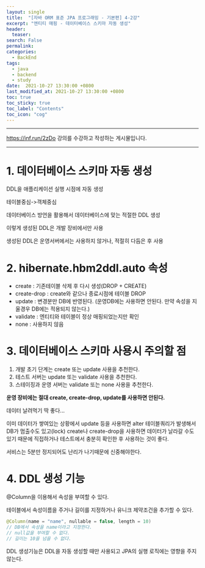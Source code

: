 ```yaml
---
layout: single
title:  "[자바 ORM 표준 JPA 프로그래밍 - 기본편] 4-2강"
excerpt: "엔티티 매핑 - 데이터베이스 스키마 자동 생성"
header:
  teaser: 
search: False
permalink:
categories: 
  - BackEnd
tags:
  - java
  - backend
  - study
date:  2021-10-27 13:30:00 +0800
last_modified_at: 2021-10-27 13:30:00 +0800
toc: true
toc_sticky: true
toc_label: "Contents"
toc_icon: "cog"
---
```

---

https://inf.run/2zDo 강의를 수강하고 작성하는 게시물입니다.

---

# 1. 데이터베이스 스키마 자동 생성

DDL을 애플리케이션 실행 시점에 자동 생성

테이블중심->객체중심

데이터베이스 방언을 활용해서 데이터베이스에 맞는 적절한 DDL 생성

이렇게 생성된 DDL은 개발 장비에서만 사용

생성된 DDL은 운영서버에서는 사용하지 않거나, 적절히 다듬은 후 사용

# 2. hibernate.hbm2ddl.auto 속성

- create : 기존테이블 삭제 후 다시 생성(DROP + CREATE)
- create-drop : create와 같으나 종료시점에 테이블 DROP
- update : 변경분만 DB에 반영된다. (운영DB에는 사용하면 안된다. 만약 속성을 지울경우 DB에는 적용되지 않는다.)
- validate : 엔티티와 테이블이 정상 매핑되었는지만 확인
- none : 사용하지 않음

# 3. 데이터베이스 스키마 사용시 주의할 점

1. 개발 초기 단계는 create 또는 update 사용을 추천한다.
2. 테스트 서버는 update 또는 validate 사용을 추천한다.
3. 스테이징과 운영 서버는 validate 또는 none 사용을 추천한다.

**운영 장비에는 절대 create, create-drop, update를 사용하면 안된다.**

데이터 날려먹기 딱 좋다...

이미 데이터가 쌓여있는 상황에서 update 등을 사용하면 alter 테이블쿼리가 발생해서 DB가 멈출수도 있고(lock) create나 create-drop을 사용하면 데이터가 날라갈 수도 있기 때문에 직접하거나 테스트에서 충분히 확인한 후 사용하는 것이 좋다. 

서비스는 5분만 정지되어도 난리가 나기때문에 신중해야한다.

# 4. DDL 생성 기능

@Column을 이용해서 속성을 부여할 수 있다.

테이블에서 속성이름을 주거나 길이를 지정하거나 유니크 제약조건을 추가할 수 있다.

```java
@Column(name = "name", nullable = false, length = 10)
// DB에서 속성을 name이라고 지정한다.
// null값을 부여할 수 없다.
// 길이는 10을 넘을 수 없다.
```

DDL 생성기능은 DDL을 자동 생성할 때만 사용되고 JPA의 실행 로직에는 영향을 주지 않는다.

